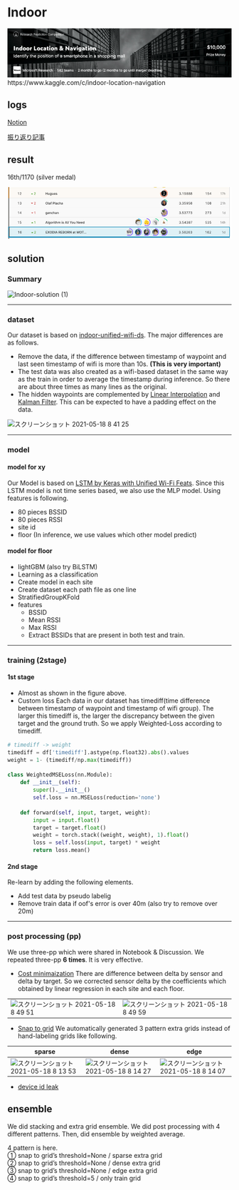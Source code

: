 # Indoor

<div align="center"><img src="./img/001.png"></div>
https://www.kaggle.com/c/indoor-location-navigation 


## logs
[Notion](https://www.notion.so/Indoor-d96fb5ad316b4d1bbd5f6d9e37897c55)

[振り返り記事](https://kutohonn.hatenablog.com/entry/2021/05/20/221728?_ga=2.125275530.1468884617.1621516651-1762009094.1615375543)

## result

16th/1170 (silver medal)
<div align="center"><img src="./img/lb.png"></div>


## solution

### Summary
![Indoor-solution (1)](https://user-images.githubusercontent.com/43205304/118599610-c62cff00-b7ea-11eb-9040-d49651249bbe.png)


---

### dataset
Our dataset is based on [indoor-unified-wifi-ds](https://www.kaggle.com/kokitanisaka/indoorunifiedwifids). The major differences are as follows.
- Remove the data, if the difference between timestamp of waypoint and last seen timestamp of wifi is more than 10s. **(This is very important)**
- The test data was also created as a wifi-based dataset in the same way as the train in order to average the timestamp during inference. So there are about three times as many lines as the original.
- The hidden waypoints are complemented by [Linear Interpolation](https://www.kaggle.com/kuto0633/linear-interpolation-for-waypoint-in-wifi-dataset) and [Kalman Filter](https://www.kaggle.com/arnaudcapitaine/get-indoor-location-by-means-of-kalman-smoother). This can be expected to have a padding effect on the data.
<img width="320" alt="スクリーンショット 2021-05-18 8 41 25" src="https://user-images.githubusercontent.com/43205304/118569421-e2ae4480-b7b4-11eb-9b6f-713566812365.png">

---
### model
#### model for xy
Our Model is based on [LSTM by Keras with Unified Wi-Fi Feats](https://www.kaggle.com/kokitanisaka/lstm-by-keras-with-unified-wi-fi-feats). Since this LSTM model is not time series based, we also use the MLP model. 
Using features is following.
- 80 pieces BSSID
- 80 pieces RSSI
- site id 
- floor (In inference, we use values which other model predict)

####  model for floor
- lightGBM (also try BiLSTM)
- Learning as a classification
- Create model in each site
- Create dataset each path file as one line
- StratifiedGroupKFold
- features
    - BSSID  
    - Mean RSSI
    - Max RSSI
    - Extract BSSIDs that are present in both test and train.


---
### training (2stage) 

#### 1st stage
- Almost as shown in the figure above.
- Custom loss
Each data in our dataset has timediff(time difference between timestamp of waypoint and timestamp of wifi group).  The larger this timediff is, the larger the discrepancy between the given target and the ground truth. So we apply Weighted-Loss according to timediff.

```python
# timediff -> weight
timediff = df['timediff'].astype(np.float32).abs().values
weight = 1- (timediff/np.max(timediff)) 

class WeightedMSELoss(nn.Module):
    def __init__(self):
        super().__init__()
        self.loss = nn.MSELoss(reduction='none')

    def forward(self, input, target, weight):
        input = input.float()
        target = target.float()
        weight = torch.stack((weight, weight), 1).float()  
        loss = self.loss(input, target) * weight 
        return loss.mean()
```

#### 2nd stage
Re-learn by adding the following elements.
- Add test data by pseudo labelig 
- Remove train data  if oof's error is over 40m (also try to remove over 20m)

---
### post processing (pp)

We use three-pp which were shared in Notebook & Discussion.
We repeated three-pp **6 times**. It is very effective.

- [Cost minimaization](https://www.kaggle.com/saitodevel01/indoor-post-processing-by-cost-minimization)
There are difference between delta by sensor and delta by target. So we corrected sensor delta by the coefficients which obtained by linear regression  in each site and each floor.

| | |
| --- | --- |
| <img width="362" alt="スクリーンショット 2021-05-18 8 49 51" src="https://user-images.githubusercontent.com/43205304/118569982-16d63500-b7b6-11eb-8f70-35f1c2c10c1c.png"> | <img width="361" alt="スクリーンショット 2021-05-18 8 49 59" src="https://user-images.githubusercontent.com/43205304/118569988-189ff880-b7b6-11eb-9e0e-060ece210127.png">  |
  
  
- [Snap to grid](https://www.kaggle.com/robikscube/indoor-navigation-snap-to-grid-post-processing)
We automatically generated 3 pattern extra grids instead of hand-labeling grids like following. 
  
| sparse | dense | edge |
| --- | --- | --- |
| <img width="495" alt="スクリーンショット 2021-05-18 8 13 53" src="https://user-images.githubusercontent.com/43205304/118567646-1dae7900-b7b1-11eb-9425-ffb414c7f923.png"> | <img width="495" alt="スクリーンショット 2021-05-18 8 14 27" src="https://user-images.githubusercontent.com/43205304/118567717-42a2ec00-b7b1-11eb-957f-b18649ea3f0d.png"> | <img width="492" alt="スクリーンショット 2021-05-18 8 14 07" src="https://user-images.githubusercontent.com/43205304/118567652-21420000-b7b1-11eb-92c3-29329d2d1fd5.png">
   
   
- [device id leak](https://www.kaggle.com/iwatatakuya/use-leakage-considering-device-id-postprocess)

## ensemble
We did stacking and extra grid ensemble. We did post processing with 4 different patterns. Then, did ensemble by weighted average.

4 pattern is here.  
① snap to grid’s threshold=None / sparse extra grid  
② snap to grid’s threshold=None / dense  extra grid  
③ snap to grid’s threshold=None / edge  extra grid  
④ snap to grid’s threshold=5 / only train grid  

